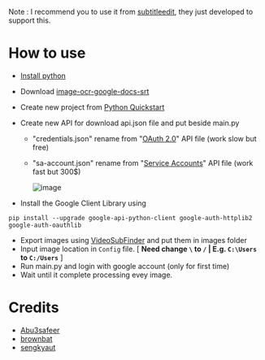 Note : I recommend you to use it from [subtitleedit](https://github.com/SubtitleEdit/subtitleedit/releases), they just developed to support this.

# How to use
* [Install python](https://www.python.org/)
* Download [image-ocr-google-docs-srt](https://github.com/Kuju29/image-ocr-google-docs-srt/archive/refs/heads/master.zip)
* Create new project from [Python Quickstart](https://developers.google.com/drive/api/v3/quickstart/python)
* Create new API for download api.json file and put beside main.py 
  - "credentials.json" rename from "[OAuth 2.0](https://console.cloud.google.com/apis/credentials/oauthclient)" API file (work slow but free)
  - "sa-account.json" rename from "[Service Accounts](https://console.cloud.google.com/iam-admin/serviceaccounts)" API file (work fast but 300$)
  
    ![image](https://user-images.githubusercontent.com/22098092/171820037-08f5f23d-109e-415f-8f45-ea6acd7aa7e4.png)

* Install the Google Client Library using
```
pip install --upgrade google-api-python-client google-auth-httplib2 google-auth-oauthlib
```
* Export images using [VideoSubFinder](https://sourceforge.net/projects/videosubfinder/) and put them in images folder
* Input image location in `Config` file. [ **Need change `\` to `/` | E.g. `C:\Users` to `C:/Users`** ]
* Run main.py and login with google account (only for first time)
* Wait until it complete processing evey image.

# Credits
* [Abu3safeer](https://github.com/Abu3safeer/image-ocr-google-docs-srt)
* [brownbat](https://github.com/brownbat/image-ocr-google-docs-srt)
* [sengkyaut](https://github.com/sengkyaut/image-ocr-google-docs-srt)

